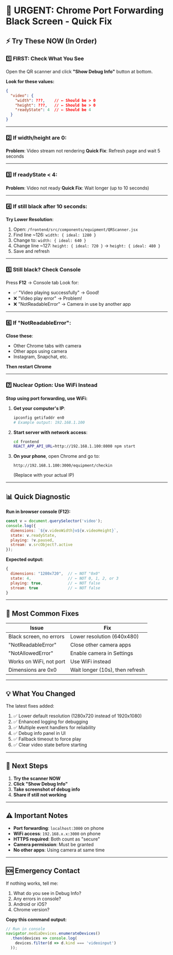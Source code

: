 # 🚨 URGENT: Chrome Port Forwarding Black Screen - Quick Fix

## ⚡ Try These NOW (In Order)

### 1️⃣ FIRST: Check What You See
Open the QR scanner and click **"Show Debug Info"** button at bottom.

**Look for these values:**
```json
{
  "video": {
    "width": ???,    // ← Should be > 0
    "height": ???,   // ← Should be > 0
    "readyState": 4  // ← Should be 4
  }
}
```

---

### 2️⃣ If width/height are 0:

**Problem**: Video stream not rendering
**Quick Fix**: Refresh page and wait 5 seconds

---

### 3️⃣ If readyState < 4:

**Problem**: Video not ready
**Quick Fix**: Wait longer (up to 10 seconds)

---

### 4️⃣ If still black after 10 seconds:

**Try Lower Resolution**:
1. Open: `/frontend/src/components/equipment/QRScanner.jsx`
2. Find line ~126: `width: { ideal: 1280 }`
3. Change to: `width: { ideal: 640 }`
4. Change line ~127: `height: { ideal: 720 }` → `height: { ideal: 480 }`
5. Save and refresh

---

### 5️⃣ Still black? Check Console

Press **F12** → Console tab
Look for:
- ✅ "Video playing successfully" → Good!
- ❌ "Video play error" → Problem!
- ❌ "NotReadableError" → Camera in use by another app

---

### 6️⃣ If "NotReadableError":

**Close these**:
- Other Chrome tabs with camera
- Other apps using camera
- Instagram, Snapchat, etc.

**Then restart Chrome**

---

### 7️⃣ Nuclear Option: Use WiFi Instead

**Stop using port forwarding, use WiFi:**

1. **Get your computer's IP**:
   ```bash
   ipconfig getifaddr en0
   # Example output: 192.168.1.100
   ```

2. **Start server with network access**:
   ```bash
   cd frontend
   REACT_APP_API_URL=http://192.168.1.100:8000 npm start
   ```

3. **On your phone**, open Chrome and go to:
   ```
   http://192.168.1.100:3000/equipment/checkin
   ```
   (Replace with your actual IP)

---

## 📊 Quick Diagnostic

**Run in browser console (F12):**
```javascript
const v = document.querySelector('video');
console.log({
  dimensions: `${v.videoWidth}x${v.videoHeight}`,
  state: v.readyState,
  playing: !v.paused,
  stream: v.srcObject?.active
});
```

**Expected output:**
```javascript
{
  dimensions: "1280x720",  // ← NOT "0x0"
  state: 4,                // ← NOT 0, 1, 2, or 3
  playing: true,           // ← NOT false
  stream: true             // ← NOT false
}
```

---

## 🔧 Most Common Fixes

| Issue | Fix |
|-------|-----|
| Black screen, no errors | Lower resolution (640x480) |
| "NotReadableError" | Close other camera apps |
| "NotAllowedError" | Enable camera in Settings |
| Works on WiFi, not port | Use WiFi instead |
| Dimensions are 0x0 | Wait longer (10s), then refresh |

---

## 💡 What You Changed

The latest fixes added:
1. ✅ Lower default resolution (1280x720 instead of 1920x1080)
2. ✅ Enhanced logging for debugging
3. ✅ Multiple event handlers for reliability
4. ✅ Debug info panel in UI
5. ✅ Fallback timeout to force play
6. ✅ Clear video state before starting

---

## 🎯 Next Steps

1. **Try the scanner NOW**
2. **Click "Show Debug Info"**
3. **Take screenshot of debug info**
4. **Share if still not working**

---

## ⚠️ Important Notes

- **Port forwarding**: `localhost:3000` on phone
- **WiFi access**: `192.168.x.x:3000` on phone
- **HTTPS required**: Both count as "secure"
- **Camera permission**: Must be granted
- **No other apps**: Using camera at same time

---

## 🆘 Emergency Contact

If nothing works, tell me:
1. What do you see in Debug Info?
2. Any errors in console?
3. Android or iOS?
4. Chrome version?

**Copy this command output:**
```javascript
// Run in console
navigator.mediaDevices.enumerateDevices()
  .then(devices => console.log(
    devices.filter(d => d.kind === 'videoinput')
  ));
```
